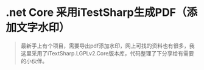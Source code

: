 # .net Core 采用iTestSharp生成PDF（添加文字水印）
> 最新手上有个项目，需要导出pdf添加水印，网上可找的资料也有很多，我这里采用了iTextSharp.LGPLv2.Core版本库，代码整理了下分享给有需要的小伙伴。
